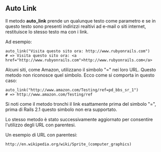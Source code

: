 ## Auto Link

Il metodo **auto\_link** prende un qualunque testo come parametro e se in questo testo sono presenti indirizzi realtivi ad e-mail o siti internet, restituisce lo stesso testo ma con i link.

Ad esempio:

	auto_link("Visita questo sito ora: http://www.rubyonrails.com")
	# => Visita questo sito ora: <a href="http://www.rubyonrails.com">http://www.rubyonrails.com</a>

Alcuni siti, come Amazon, utilizzano il simbolo "=" nei loro URL. Questo metodo non riconosce quel simbolo. Ecco come si comporta in questo caso:

	auto_link("http://www.amazon.com/Testing/ref=pd_bbs_sr_1")
	# => http://www.amazon.com/Testing/ref

Si noti come il metodo tronchi il link esattamente prima del simbolo "=", prima di Rails 2.1 questo simbolo non era supportato.

Lo stesso metodo è stato successivamente aggiornato per consentire l'utilizzo degli URL con parentesi.

Un esempio di URL con parentesi:

	http://en.wikipedia.org/wiki/Sprite_(computer_graphics)
